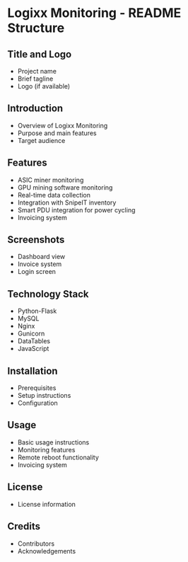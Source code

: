 # Logixx Monitoring - README Structure

## Title and Logo
- Project name
- Brief tagline
- Logo (if available)

## Introduction
- Overview of Logixx Monitoring
- Purpose and main features
- Target audience

## Features
- ASIC miner monitoring
- GPU mining software monitoring
- Real-time data collection
- Integration with SnipeIT inventory
- Smart PDU integration for power cycling
- Invoicing system

## Screenshots
- Dashboard view
- Invoice system
- Login screen

## Technology Stack
- Python-Flask
- MySQL
- Nginx
- Gunicorn
- DataTables
- JavaScript

## Installation
- Prerequisites
- Setup instructions
- Configuration

## Usage
- Basic usage instructions
- Monitoring features
- Remote reboot functionality
- Invoicing system

## License
- License information

## Credits
- Contributors
- Acknowledgements
